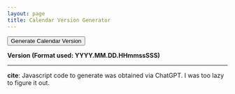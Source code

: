 ```yaml
---
layout: page
title: Calendar Version Generator
---
```


<button id="generateButton">Generate Calendar Version</button>

<p><b>Version (Format used: YYYY.MM.DD.HHmmssSSS)</b></p>
<p><span id="calenderVersionValue"></span></p>

<!-- Include Day.js from a CDN -->

<script src="https://cdn.jsdelivr.net/npm/dayjs@1/dayjs.min.js"></script>

<script>
    function generateCalendarVersion() {
        let now = dayjs();

        let calendarVersion = now.format("YYYY.MM.DD.HHmmssSSS");

        document.getElementById('calenderVersionValue').textContent = calendarVersion;
    }

    document.getElementById('generateButton').addEventListener('click', generateCalendarVersion);

    // Run the function immediately when the page loads

    window.onload = function() {
        generateCalendarVersion();
    };
</script>

---

**cite**: Javascript code to generate was obtained via ChatGPT. I was too lazy to figure it out.